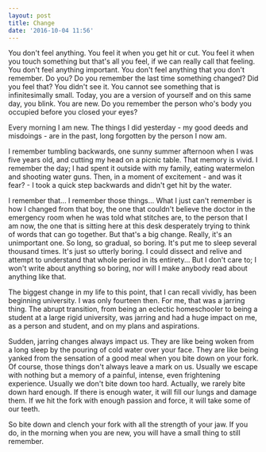 ```yaml
---
layout: post
title: Change
date: '2016-10-04 11:56'
---
```


You don't feel anything. You feel it when you get hit or cut. You feel it when you touch something but that's all you feel, if we can really call that feeling. You don't feel anything important. You don't feel anything that you don't remember. Do you? Do you remember the last time something changed? Did you feel that? You didn't see it. You cannot see something that is infinitesimally small. Today, you are a version of yourself and on this same day, you blink. You are new. Do you remember the person who's body you occupied before you closed your eyes?

Every morning I am new. The things I did yesterday - my good deeds and misdoings - are in the past, long forgotten by the person I now am.

I remember tumbling backwards, one sunny summer afternoon when I was five years old, and cutting my head on a picnic table. That memory is vivid. I remember the day; I had spent it outside with my family, eating watermelon and shooting water guns. Then, in a moment of excitement - and was it fear? - I took a quick step backwards and didn't get hit by the water.

I remember that... I remember those things... What I just can't remember is how I changed from that boy, the one that couldn't believe the doctor in the emergency room when he was told what stitches are, to the person that I am now, the one that is sitting here at this desk desperately trying to think of words that can go together. But that's a big change. Really, it's an unimportant one. So long, so gradual, so boring. It's put me to sleep several thousand times. It's just so utterly boring. I could dissect and relive and attempt to understand that whole period in its entirety... But I don't care to; I won't write about anything so boring, nor will I make anybody read about anything like that.

The biggest change in my life to this point, that I can recall vividly, has been beginning university. I was only fourteen then. For me, that was a jarring thing. The abrupt transition, from being an eclectic homeschooler to being a student at a large rigid university, was jarring and had a huge impact on me, as a person and student, and on my plans and aspirations.

Sudden, jarring changes always impact us. They are like being woken from a long sleep by the pouring of cold water over your face. They are like being yanked from the sensation of a good meal when you bite down on your fork. Of course, those things don't always leave a mark on us. Usually we escape with nothing but a memory of a painful, intense, even frightening experience. Usually we don't bite down too hard. Actually, we rarely bite down hard enough. If there is enough water, it will fill our lungs and damage them. If we hit the fork with enough passion and force, it will take some of our teeth.

So bite down and clench your fork with all the strength of your jaw. If you do, in the morning when you are new, you will have a small thing to still remember.
